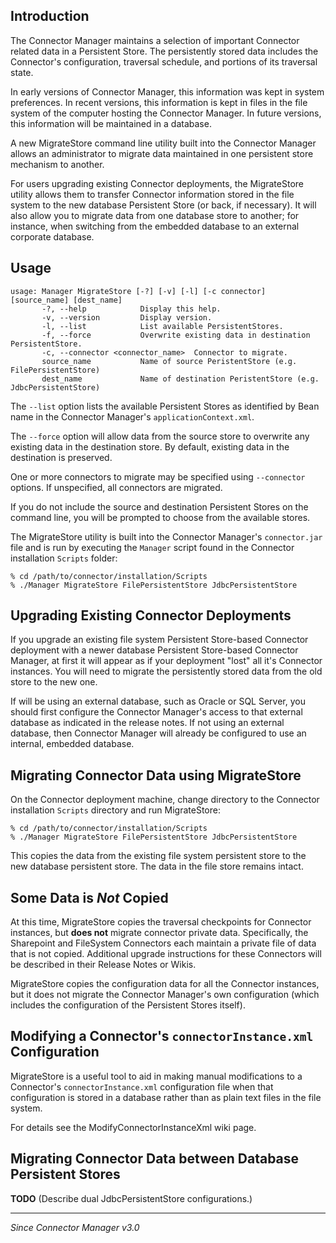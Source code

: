 ## Introduction ##

The Connector Manager maintains a selection of important Connector
related data in a Persistent Store.  The persistently stored data
includes the Connector's configuration, traversal schedule, and
portions of its traversal state.

In early versions of Connector Manager, this information was kept
in system preferences.  In recent versions, this information is
kept in files in the file system of the computer hosting the
Connector Manager.  In future versions, this information will be
maintained in a database.

A new MigrateStore command line utility built into the Connector
Manager allows an administrator to migrate data maintained in
one persistent store mechanism to another.

For users upgrading existing Connector deployments, the MigrateStore
utility allows them to transfer Connector information stored in
the file system to the new database Persistent Store (or back,
if necessary).  It will also allow you to migrate data from one
database store to another; for instance, when switching from the
embedded database to an external corporate database.

## Usage ##

```
usage: Manager MigrateStore [-?] [-v] [-l] [-c connector] [source_name] [dest_name]
       -?, --help            Display this help.
       -v, --version         Display version.
       -l, --list            List available PersistentStores.
       -f, --force           Overwrite existing data in destination PersistentStore.
       -c, --connector <connector_name>  Connector to migrate.
       source_name           Name of source PeristentStore (e.g. FilePersistentStore)
       dest_name             Name of destination PeristentStore (e.g. JdbcPersistentStore)
```
The `--list` option lists the available Persistent Stores as
identified by Bean name in the Connector Manager's
`applicationContext.xml`.

The `--force` option will allow data from the source store to
overwrite any existing data in the destination store.  By
default, existing data in the destination is preserved.

One or more connectors to migrate may be specified using `--connector`
options.  If unspecified, all connectors are migrated.

If you do not include the source and destination Persistent
Stores on the command line, you will be prompted to choose
from the available stores.

The MigrateStore utility is built into the Connector Manager's
`connector.jar` file and is run by executing the `Manager`
script found in the Connector installation `Scripts` folder:
```
% cd /path/to/connector/installation/Scripts
% ./Manager MigrateStore FilePersistentStore JdbcPersistentStore
```

## Upgrading Existing Connector Deployments ##

If you upgrade an existing file system Persistent Store-based
Connector deployment with a newer database Persistent Store-based
Connector Manager, at first it will appear as if your deployment
"lost" all it's Connector instances.  You will need to migrate
the persistently stored data from the old store to the new one.

If will be using an external database, such as Oracle or SQL Server,
you should first configure the Connector Manager's access to
that external database as indicated in the release notes.
If not using an external database, then Connector Manager will
already be configured to use an internal, embedded database.

## Migrating Connector Data using MigrateStore ##

On the Connector deployment machine, change directory to the
Connector installation `Scripts` directory and run MigrateStore:
```
% cd /path/to/connector/installation/Scripts
% ./Manager MigrateStore FilePersistentStore JdbcPersistentStore
```

This copies the data from the existing file system persistent store
to the new database persistent store.  The data in the file store
remains intact.

## Some Data is _Not_ Copied ##

At this time, MigrateStore copies the traversal checkpoints for
Connector instances, but **does not** migrate connector private data.
Specifically, the Sharepoint and FileSystem Connectors each maintain
a private file of data that is not copied.  Additional upgrade
instructions for these Connectors will be described in their Release
Notes or Wikis.

MigrateStore copies the configuration data for all the Connector
instances, but it does not migrate the Connector Manager's own
configuration (which includes the configuration of the Persistent
Stores itself).

## Modifying a Connector's `connectorInstance.xml` Configuration ##

MigrateStore is a useful tool to aid in making manual modifications
to a Connector's `connectorInstance.xml` configuration file when
that configuration is stored in a database rather than as plain
text files in the file system.

For details see the ModifyConnectorInstanceXml wiki page.

## Migrating Connector Data between Database Persistent Stores ##

**TODO** (Describe dual JdbcPersistentStore configurations.)


---

_Since Connector Manager v3.0_